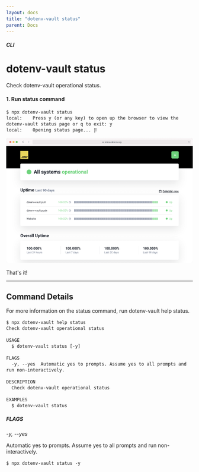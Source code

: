 ```yaml
---
layout: docs
title: "dotenv-vault status"
parent: Docs
---
```


##### CLI

# dotenv-vault status

Check dotenv-vault operational status.

#### 1. Run status command

```
$ npx dotenv-vault status
local:    Press y (or any key) to open up the browser to view the dotenv-vault status page or q to exit: y
local:    Opening status page... ⡿
```
![](/assets/img/cloudinary/Screen_Shot_2022-07-31_at_9.34.36_PM_nteg84.png)

That's it!

---

## Command Details

For more information on the status command, run dotenv-vault help status.

```
$ npx dotenv-vault help status
Check dotenv-vault operational status

USAGE
  $ dotenv-vault status [-y]

FLAGS
  -y, --yes  Automatic yes to prompts. Assume yes to all prompts and run non-interactively.

DESCRIPTION
  Check dotenv-vault operational status

EXAMPLES
  $ dotenv-vault status
```

##### FLAGS

*-y, --yes*

Automatic yes to prompts. Assume yes to all prompts and run non-interactively.

```
$ npx dotenv-vault status -y
```
